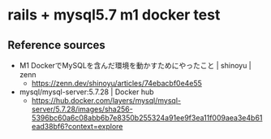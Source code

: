 # rails + mysql5.7 m1 docker test

## Reference sources
- M1 DockerでMySQLを含んだ環境を動かすためにやったこと | shinoyu | zenn
  - https://zenn.dev/shinoyu/articles/74ebacbf0e4e55
- mysql/mysql-server:5.7.28 | Docker hub
  - https://hub.docker.com/layers/mysql/mysql-server/5.7.28/images/sha256-5396bc60a6c08abb6b7e8350b255324a91ee9f3ea11f009aea3e4b61ead38bf6?context=explore
